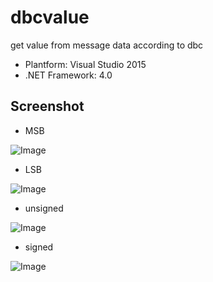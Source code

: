 # dbcvalue
get value from message data according to dbc
* Plantform: Visual Studio 2015
* .NET Framework: 4.0

## Screenshot

* MSB

![Image](https://github.com/zhyongquan/dbcvalue/blob/master/dbcvalue/screenshot_msb.png)
* LSB

![Image](https://github.com/zhyongquan/dbcvalue/blob/master/dbcvalue/screenshot_lsb.png)
* unsigned

![Image](https://github.com/zhyongquan/dbcvalue/blob/master/dbcvalue/screenshot_unsigned.png)
* signed

![Image](https://github.com/zhyongquan/dbcvalue/blob/master/dbcvalue/screenshot_signed.png)